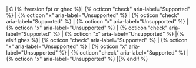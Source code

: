 | C {% ifversion fpt or ghec %}| {% octicon "check" aria-label="Supported" %} | {% octicon "x" aria-label="Unsupported" %} | {% octicon "check" aria-label="Supported" %} | {% octicon "x" aria-label="Unsupported" %} | {% octicon "x" aria-label="Unsupported" %} | {% octicon "check" aria-label="Supported" %} | {% octicon "x" aria-label="Unsupported" %} |{% elsif ghes %}| {% octicon "check" aria-label="Supported" %} | {% octicon "x" aria-label="Unsupported" %} | {% octicon "x" aria-label="Unsupported" %} | {% octicon "check" aria-label="Supported" %} | {% octicon "x" aria-label="Unsupported" %} |{% endif %}
